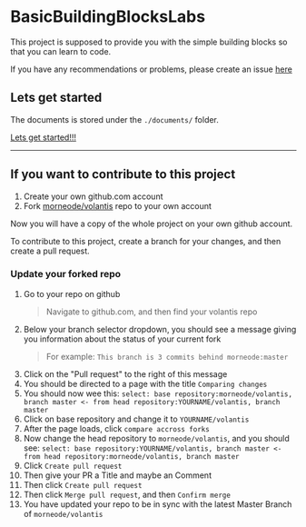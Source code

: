 # BasicBuildingBlocksLabs

This project is supposed to provide you with the simple building blocks so that you can learn to code.

If you have any recommendations or problems, please create an issue [here](https://github.com/morneode/volantis/issues)

## Lets get started

The documents is stored under the `./documents/` folder.

[Lets get started!!!](documents/LEARN.md)

---

## If you want to contribute to this project

1. Create your own github.com account
2. Fork [morneode/volantis](https://github.com/morneode/volantis) repo to your own account

Now you will have a copy of the whole project on your own github account.

To contribute to this project, create a branch for your changes, and then create a pull request.

### Update your forked repo

1. Go to your repo on github
   > Navigate to github.com, and then find your volantis repo
1. Below your branch selector dropdown, you should see a message giving you information about the status of your current fork
   > For example: `This branch is 3 commits behind morneode:master`
1. Click on the "Pull request" to the right of this message
1. You should be directed to a page with the title `Comparing changes`
1. You should now wee this:
   `select: base repository:morneode/volantis, branch master <- from head repository:YOURNAME/volantis, branch master`
1. Click on base repository and change it to `YOURNAME/volantis`
1. After the page loads, click `compare accross forks`
1. Now change the head repository to `morneode/volantis`, and you should see:
   `select: base repository:YOURNAME/volantis, branch master <- from head repository:morneode/volantis, branch master`
1. Click `Create pull request`
1. Then give your PR a Title and maybe an Comment
1. Then click `Create pull request`
1. Then click `Merge pull request`, and then `Confirm merge`
1. You have updated your repo to be in sync with the latest Master Branch of `morneode/volantis`
